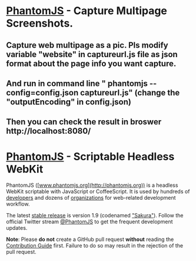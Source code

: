 # [PhantomJS](http://phantomjs.org) - Capture Multipage Screenshots.

## Capture web multipage as a pic. Pls modify variable "website" in  captureurl.js file as json format about the page info you want capture.
## And run in command line " phantomjs --config=config.json captureurl.js" (change the "outputEncoding" in config.json)
## Then you can check the result in broswer    http://localhost:8080/


# [PhantomJS](http://phantomjs.org) - Scriptable Headless WebKit

PhantomJS ([www.phantomjs.org](http://phantomjs.org)) is a headless WebKit scriptable with JavaScript or CoffeeScript. It is used by hundreds of [developers](https://github.com/ariya/phantomjs/wiki/Buzz) and dozens of [organizations](https://github.com/ariya/phantomjs/wiki/Users) for web-related development workflow.

The latest [stable release](http://phantomjs.org/release-1.9.html) is version 1.9 (codenamed <a href="http://phantomjs.org/release-names.html">"Sakura"</a>). Follow the official Twitter stream [@PhantomJS](http://twitter.com/PhantomJS) to get the frequent development updates.

**Note**: Please **do not** create a GitHub pull request **without** reading the [Contribution Guide](https://github.com/ariya/phantomjs/blob/master/CONTRIBUTING.md) first. Failure to do so may result in the rejection of the pull request.
